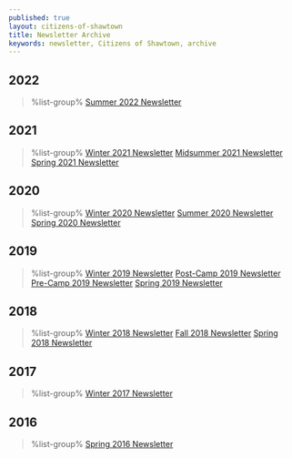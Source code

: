 ```yaml
---
published: true
layout: citizens-of-shawtown
title: Newsletter Archive
keywords: newsletter, Citizens of Shawtown, archive
---
```


## 2022
> %list-group%
> <a href="{{ site.url }}/pdf/2022/shawtown-summer-2022.pdf" class="list-group-item">Summer 2022 Newsletter</a>

## 2021
> %list-group%
> <a href="{{ site.url }}/pdf/2021/shawtown-winter-2021.pdf" class="list-group-item">Winter 2021 Newsletter</a>
> <a href="{{ site.url }}/pdf/2021/shawtown-midsummer-2021.pdf" class="list-group-item">Midsummer 2021 Newsletter</a>
> <a href="{{ site.url }}/pdf/2021/shawtown-spring-2021.pdf" class="list-group-item">Spring 2021 Newsletter</a>

## 2020
> %list-group%
> <a href="{{ site.url }}/pdf/2020/shawtown-winter-2020.pdf" class="list-group-item">Winter 2020 Newsletter</a>
> <a href="{{ site.url }}/pdf/2020/shawtown-summer-2020.pdf" class="list-group-item">Summer 2020 Newsletter</a>
> <a href="{{ site.url }}/pdf/2020/shawtown-spring-2020.pdf" class="list-group-item">Spring 2020 Newsletter</a>

## 2019
> %list-group%
> <a href="{{ site.url }}/pdf/2019/shawtown-winter-2019.pdf" class="list-group-item">Winter 2019 Newsletter</a>
> <a href="{{ site.url }}/pdf/2019/shawtown-post-camp-2019.pdf" class="list-group-item">Post-Camp 2019 Newsletter</a>
> <a href="{{ site.url }}/pdf/2019/shawtown-pre-camp-2019.pdf" class="list-group-item">Pre-Camp 2019 Newsletter</a>
> <a href="{{ site.url }}/pdf/2019/shawtown-spring-2019.pdf" class="list-group-item">Spring 2019 Newsletter</a>

## 2018

> %list-group%
> <a href="{{ site.url }}/pdf/2018/shawtown-winter-2018.pdf" class="list-group-item">Winter 2018 Newsletter</a>
> <a href="{{ site.url }}/pdf/2018/shawtown-fall-2018.pdf" class="list-group-item">Fall 2018 Newsletter</a>
> <a href="{{ site.url }}/pdf/2018/shawtown-spring-2018.pdf" class="list-group-item">Spring 2018 Newsletter</a>

## 2017

> %list-group%
> <a href="{{ site.url }}/pdf/2017/shawtown-winter-2017.pdf" class="list-group-item">Winter 2017 Newsletter</a>

## 2016

> %list-group%
> <a href="{{ site.url }}/pdf/2016/shawtown-spring-2016.pdf" class="list-group-item">Spring 2016 Newsletter</a>
